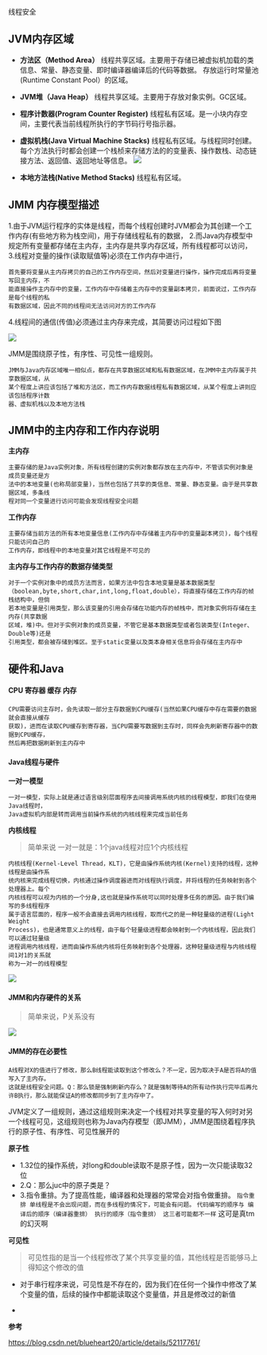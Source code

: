 线程安全
## JVM内存区域
* **方法区（Method Area）**
线程共享区域。主要用于存储已被虚拟机加载的类信息、常量、静态变量、即时编译器编译后的代码等数据。
存放运行时常量池(Runtime Constant Pool）的区域。

* **JVM堆（Java Heap）**
线程共享区域。主要用于存放对象实例。GC区域。

* **程序计数器(Program Counter Register)**
线程私有区域。是一小块内存空间，主要代表当前线程所执行的字节码行号指示器。

* **虚拟机栈(Java Virtual Machine Stacks)**
线程私有区域。与线程同时创建。每个方法执行时都会创建一个栈桢来存储方法的的变量表、操作数栈、动态链接方法、返回值、返回地址等信息。
![](./img/stack.png)

* **本地方法栈(Native Method Stacks)**
线程私有区域。

## JMM 内存模型描述

1.由于JVM运行程序的实体是线程，而每个线程创建时JVM都会为其创建一个工作内存(有些地方称为栈空间)，用于存储线程私有的数据，
2.而Java内存模型中规定所有变量都存储在主内存，主内存是共享内存区域，所有线程都可以访问，
3.线程对变量的操作(读取赋值等)必须在工作内存中进行，

```
首先要将变量从主内存拷贝的自己的工作内存空间，然后对变量进行操作，操作完成后再将变量写回主内存，不
能直接操作主内存中的变量，工作内存中存储着主内存中的变量副本拷贝，前面说过，工作内存是每个线程的私
有数据区域，因此不同的线程间无法访问对方的工作内存
```
4.线程间的通信(传值)必须通过主内存来完成，其简要访问过程如下图

![](./img/work-memory.png)

JMM是围绕原子性，有序性、可见性一组规则。

```
JMM与Java内存区域唯一相似点，都存在共享数据区域和私有数据区域，在JMM中主内存属于共享数据区域，从
某个程度上讲应该包括了堆和方法区，而工作内存数据线程私有数据区域，从某个程度上讲则应该包括程序计数
器、虚拟机栈以及本地方法栈
```

## JMM中的主内存和工作内存说明

**主内存**

```
主要存储的是Java实例对象，所有线程创建的实例对象都存放在主内存中，不管该实例对象是成员变量还是方
法中的本地变量(也称局部变量)，当然也包括了共享的类信息、常量、静态变量。由于是共享数据区域，多条线
程对同一个变量进行访问可能会发现线程安全问题
```

**工作内存**

```
主要存储当前方法的所有本地变量信息(工作内存中存储着主内存中的变量副本拷贝)，每个线程只能访问自己的
工作内存，即线程中的本地变量对其它线程是不可见的
```
**主内存与工作内存的数据存储类型**

```
对于一个实例对象中的成员方法而言，如果方法中包含本地变量是基本数据类型
（boolean,byte,short,char,int,long,float,double），将直接存储在工作内存的帧栈结构中，但倘
若本地变量是引用类型，那么该变量的引用会存储在功能内存的帧栈中，而对象实例将存储在主内存(共享数据
区域，堆)中。但对于实例对象的成员变量，不管它是基本数据类型或者包装类型(Integer、Double等)还是
引用类型，都会被存储到堆区。至于static变量以及类本身相关信息将会存储在主内存中
```
## 硬件和Java
#### CPU 寄存器 缓存 内存

```
CPU需要访问主存时，会先读取一部分主存数据到CPU缓存(当然如果CPU缓存中存在需要的数据就会直接从缓存
获取)，进而在读取CPU缓存到寄存器，当CPU需要写数据到主存时，同样会先刷新寄存器中的数据到CPU缓存，
然后再把数据刷新到主内存中
```

#### Java线程与硬件

**一对一模型**

```
一对一模型，实际上就是通过语言级别层面程序去间接调用系统内核的线程模型，即我们在使用Java线程时，
Java虚拟机内部是转而调用当前操作系统的内核线程来完成当前任务
```

**内核线程**
> 简单来说 一对一就是：1个java线程对应1个内核线程

```
内核线程(Kernel-Level Thread，KLT)，它是由操作系统内核(Kernel)支持的线程，这种线程是由操作系
统内核来完成线程切换，内核通过操作调度器进而对线程执行调度，并将线程的任务映射到各个处理器上。每个
内核线程可以视为内核的一个分身,这也就是操作系统可以同时处理多任务的原因。由于我们编写的多线程程序
属于语言层面的，程序一般不会直接去调用内核线程，取而代之的是一种轻量级的进程(Light Weight
Process)，也是通常意义上的线程，由于每个轻量级进程都会映射到一个内核线程，因此我们可以通过轻量级
进程调用内核线程，进而由操作系统内核将任务映射到各个处理器，这种轻量级进程与内核线程间1对1的关系就
称为一对一的线程模型
```

![](./img/thread.png)

#### JMM和内存硬件的关系
> 简单来说，P关系没有

![](./img/jmm_real.png)

#### JMM的存在必要性

```
A线程对X的值进行了修改，那么B线程能读取到这个修改么？不一定，因为取决于A是否将A的值写入了主内存。
这就是线程安全问题。Q：那么锁是强制刷新内存么？就是强制等待A的所有动作执行完毕后再允许B执行，那么就能保证A的修改都同步到了主内存中了。

```
JVM定义了一组规则，通过这组规则来决定一个线程对共享变量的写入何时对另一个线程可见，这组规则也称为Java内存模型（即JMM），JMM是围绕着程序执行的原子性、有序性、可见性展开的

**原子性**

* 1.32位的操作系统，对long和double读取不是原子性，因为一次只能读取32位
* 2.Q：那么juc中的原子类是？
* 3.指令重排。为了提高性能，编译器和处理器的常常会对指令做重排。
  `指令重排 单线程是不会出现问题，而在多线程的情况下，可能会有问题。`
  `代码编写的顺序与 编译后的顺序（编译器重排） 执行的顺序（指令重排） 这三者可能都不一样`
  这可是真tm的幻灭啊

**可见性**

>可见性指的是当一个线程修改了某个共享变量的值，其他线程是否能够马上得知这个修改的值

* 对于串行程序来说，可见性是不存在的，因为我们在任何一个操作中修改了某个变量的值，后续的操作中都能读取这个变量值，并且是修改过的新值

*



**参考**

<https://blog.csdn.net/blueheart20/article/details/52117761/>

